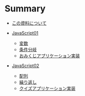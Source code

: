 # Summary

- [この資料について](./about.md)

- [JavaScript01](./js01/readme.md)

  - [変数](./js01/variables.md)
  - [条件分岐](./js01/if.md)
  - [おみくじアプリケーション実装](./js01/omikuji.md)

- [JavaScript02](./js02/readme.md)

  - [配列](./js02/array.md)
  - [繰り返し](./js02/for.md)
  - [クイズアプリケーション実装](./js02/quiz.md)

<!-- - [PHP01](./php01/readme.md)

  - [基本](./php01/start.md)
  - [ファイル操作](./php01/files.md)
  - [アンケートアプリケーション実装](./php01/questionnaire.md) -->

<!-- - [PHP02](./php02/readme.md)
  - [DB 連携](./php02/db.md)
  - [CRUD 処理](./php02/crud.md)
  - [SNS アプリケーション実装](./php02/sns.md) -->
